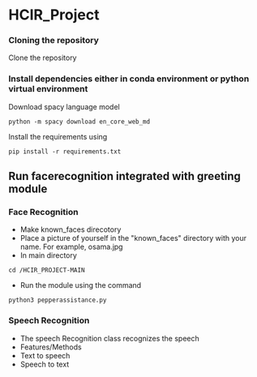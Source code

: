 # HCIR_Project


### Cloning the repository

Clone the repository

### Install dependencies either in conda environment or python virtual environment
Download spacy language model
```shell
python -m spacy download en_core_web_md
```
Install the requirements using
```shell
pip install -r requirements.txt
```

## Run facerecognition integrated with greeting module 


### Face Recognition
- Make known_faces direcotory
- Place a picture of yourself in the "known_faces" directory with your name.
  For example, osama.jpg
- In main directory
```shell
cd /HCIR_PROJECT-MAIN
```
- Run the module using the command
```shell
python3 pepperassistance.py
```
### Speech Recognition

 - The speech Recognition class recognizes the speech 
 - Features/Methods
  - Text to speech
  - Speech to text
